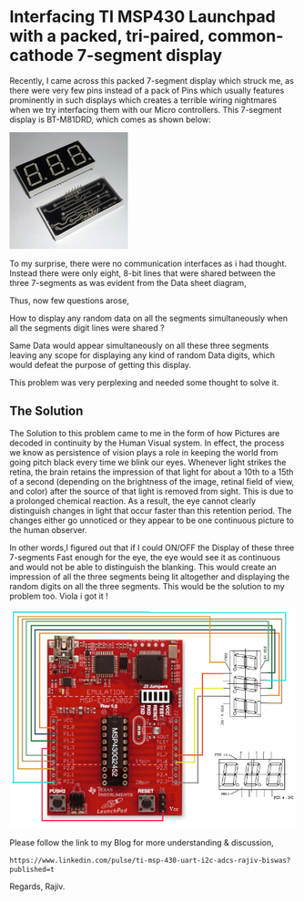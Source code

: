 # Interfacing TI MSP430 Launchpad with a packed, tri-paired, common-cathode 7-segment display
Recently, I came across this packed 7-segment display which struck me, as there were very few pins instead of a pack 
of Pins which usually features prominently in such displays which creates a terrible wiring nightmares when we try 
interfacing them with our Micro controllers. This 7-segment display is BT-M81DRD, which comes as shown below:

![Alt text](https://github.com/RajivBiswas/Microcontroller-Dev/blob/master/TI_MSP_EXP430G2_Launchpad/msp430_7segment/BT-M81DRD.png "BT-M81DRD")

To my surprise, there were no communication interfaces as i had thought. Instead there were only eight, 8-bit lines that were shared between the three 7-segments as was evident from the Data sheet diagram,

Thus, now few questions arose,

How to display any random data on all the segments simultaneously when all 
the segments digit lines were shared ?

Same Data would appear simultaneously on all these three segments leaving any scope for displaying any kind of random Data digits, which would defeat the purpose of getting this display.

This problem was very perplexing and needed some thought to solve it.

## The Solution 

The Solution to this problem came to me in the form of how Pictures are decoded in continuity by the Human Visual system. In effect, the process we know as persistence of vision plays a role in keeping the world from going pitch black every time we blink our eyes. Whenever light strikes the retina, the brain retains the impression of that light for about a 10th to a 15th of a second (depending on the brightness of the image, retinal field of view, and color) after the source of that light is removed from sight. This is due to a prolonged chemical reaction. As a result, the eye cannot clearly distinguish changes in light that occur faster than this retention period. The changes either go unnoticed or they appear to be one continuous picture to the human observer. 

In other words,I figured out that if I could ON/OFF the Display of these three 7-segments Fast enough for the eye, the eye would see it as continuous and would not be able to distinguish the blanking. This would create an impression of all the three segments being lit altogether and displaying the random digits on all the three segments. This would be the solution to my problem too. Viola i got it !

![Alt text](https://github.com/RajivBiswas/Microcontroller-Dev/blob/master/TI_MSP_EXP430G2_Launchpad/msp430_7segment/TI_MSP_Exp430G2_25.png "Interfacing Schematic between BT-M81DRD & Luanchpad")

Please follow the link to my Blog for more understanding & discussion,

```
https://www.linkedin.com/pulse/ti-msp-430-uart-i2c-adcs-rajiv-biswas?published=t
```

Regards,
Rajiv.
